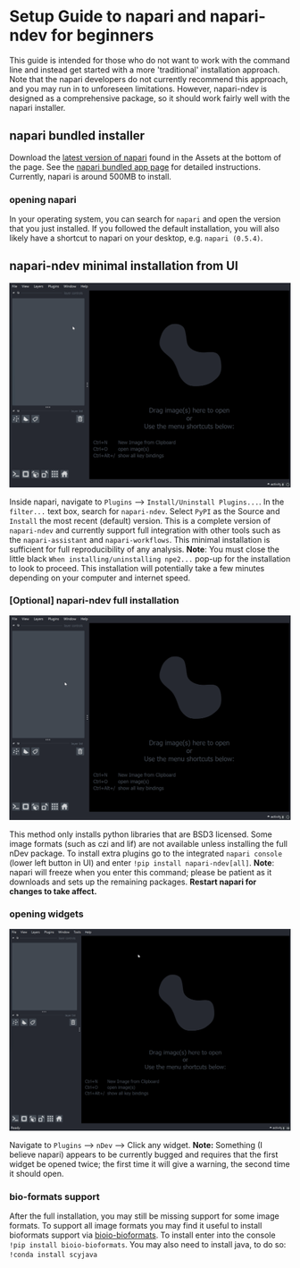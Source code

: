 # Setup Guide to napari and napari-ndev for beginners

This guide is intended for those who do not want to work with the command line and instead get started with a more 'traditional' installation approach. Note that the napari developers do not currently recommend this approach, and you may run in to unforeseen limitations. However, napari-ndev is designed as a comprehensive package, so it should work fairly well with the napari installer.

## napari bundled installer

Download the [latest version of napari](https://github.com/napari/napari/releases/latest) found in the Assets at the bottom of the page. See the [napari bundled app page](https://napari.org/stable/tutorials/fundamentals/installation_bundle_conda.html) for detailed instructions. Currently, napari is around 500MB to install.

### opening napari

In your operating system, you can search for `napari` and open the version that you just installed. If you followed the default installation, you will also likely have a shortcut to napari on your desktop, e.g. `napari (0.5.4)`.

## napari-ndev minimal installation from UI

![UI-installation](resources/gifs/ui_installation.gif)

Inside napari, navigate to `Plugins` --> `Install/Uninstall Plugins...`. In the `filter...` text box, search for `napari-ndev`. Select `PyPI` as the Source and `Install` the most recent (default) version. This is a complete version of `napari-ndev` and currently support full integration with other tools such as the `napari-assistant` and `napari-workflows`. This minimal installation is sufficient for full reproducibility of any analysis. **Note**: You must close the little black `When installing/uninstalling npe2...` pop-up for the installation to look to proceed. This installation will potentially take a few minutes depending on your computer and internet speed.

### **[Optional]** napari-ndev full installation

![Console-installation](resources/gifs/console-full-installation.gif)

This method only installs python libraries that are BSD3 licensed. Some image formats (such as czi and lif) are not available unless installing the full nDev package. To install extra plugins go to the integrated `napari console` (lower left button in UI) and enter `!pip install napari-ndev[all]`. **Note**: napari will freeze when you enter this command; please be patient as it downloads and sets up the remaining packages. **Restart napari for changes to take affect.**

### opening widgets

![Widget opening](resources/gifs/widget-opening.gif)

Navigate to `Plugins` --> `nDev` --> Click any widget. **Note:** Something (I believe napari) appears to be currently bugged and requires that the first widget be opened twice; the first time it will give a warning, the second time it should open.

### bio-formats support

After the full installation, you may still be missing support for some image formats. To support all image formats you may find it useful to install bioformats support via [bioio-bioformats](https://github.com/bioio-devs/bioio-bioformats).
To install enter into the console `!pip install bioio-bioformats`. You may also need to install java, to do so: `!conda install scyjava`
